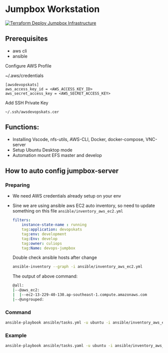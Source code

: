 # Jumpbox Workstation

[![Terraform Deploy Jumpbox Infrastructure](https://github.com/stuartshay/AzureDevOpsKats/actions/workflows/deploy-jumpbox-infra.yml/badge.svg)](https://github.com/stuartshay/AzureDevOpsKats/actions/workflows/deploy-jumpbox-infra.yml)

## Prerequisites

- aws cli
- ansible

Configure AWS Profile

~/.aws/credentials

```
[awsdevopskats]
aws_access_key_id = <AWS_ACCESS_KEY_ID>
aws_secret_access_key = <AWS_SECRET_ACCESS_KEY>
```

Add SSH Private Key
```
~/.ssh/awsdevopskats.cer
```

## Functions:
- Installing Vscode, nfs-utils, AWS-CLI, Docker, docker-compose, VNC-server
- Setup Ubuntu Desktop mode
- Automation mount EFS master and develop

## How to auto config jumpbox-server

### Preparing
- We need AWS credentials already setup on your env

- Sine we are using ansible aws EC2 auto inventory, so need to update something on this file `ansible/inventory_aws_ec2.yml`

    ```yaml
    filters:
        instance-state-name : running
        tag:application: devopskats
        tag:env: development
        tag:Env: develop
        tag:owner: culiops
        tag:Name: devops-jumpbox
    ```

    Double check ansible hosts after change

    ```bash
    ansible-inventory --graph -i ansible/inventory_aws_ec2.yml
    ```

    The output of above command:
    ```bash
    @all:
    |--@aws_ec2:
    |  |--ec2-13-229-40-130.ap-southeast-1.compute.amazonaws.com
    |--@ungrouped:
    ```

### Command
```bash
ansible-playbook ansible/tasks.yml -u ubuntu -i ansible/inventory_aws_ec2.yml
```

### Example
```bash
ansible-playbook ansible/tasks.yaml -u ubuntu -i ansible/inventory_aws_ec2.yml --private-key ../../../../projects/StuartShay_29111502/culiops.cer --check --diff
```